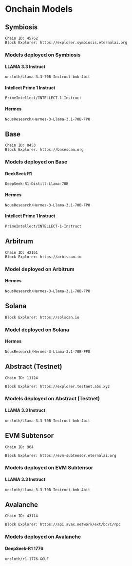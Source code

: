 # Onchain Models

## **Symbiosis**

```
Chain ID: 45762
Block Explorer: https://explorer.symbiosis.eternalai.org
```

### Models deployed on Symbiosis

#### **LLAMA 3.3 Instruct**

```
unsloth/Llama-3.3-70B-Instruct-bnb-4bit
```

#### Intellect Prime 1 Instruct

```
PrimeIntellect/INTELLECT-1-Instruct
```

#### Hermes

```
NousResearch/Hermes-3-Llama-3.1-70B-FP8
```

## Base

```
Chain ID: 8453
Block Explorer: https://basescan.org
```

### Models deployed on Base

#### DeekSeek R1

```
DeepSeek-R1-Distill-Llama-70B
```

#### Hermes

```
NousResearch/Hermes-3-Llama-3.1-70B-FP8
```

#### Intellect Prime 1 Instruct

```
PrimeIntellect/INTELLECT-1-Instruct
```

## Arbitrum

```
Chain ID: 42161
Block Explorer: https://arbiscan.io
```

### Model deployed on Arbitrum

#### Hermes

```
NousResearch/Hermes-3-Llama-3.1-70B-FP8
```

## Solana

```
Block Explorer: https://solscan.io
```

### Model deployed on Solana

#### Hermes

```
NousResearch/Hermes-3-Llama-3.1-70B-FP8
```

## Abstract (Testnet)

```
Chain ID: 11124

Block Explorer: https://explorer.testnet.abs.xyz
```

### Models deployed on Abstract (Testnet)

#### **LLAMA 3.3 Instruct**

```
unsloth/Llama-3.3-70B-Instruct-bnb-4bit
```

## EVM Subtensor

```
Chain ID: 964

Block Explorer: https://evm-subtensor.eternalai.org
```

### Models deployed on EVM Subtensor

#### **LLAMA 3.3 Instruct**

```
unsloth/Llama-3.3-70B-Instruct-bnb-4bit
```

## Avalanche

```
Chain ID: 43114

Block Explorer: https://api.avax.network/ext/bc/C/rpc
```

### Models deployed on Avalanche

#### DeepSeek-R1 1776

```
unsloth/r1-1776-GGUF
```
